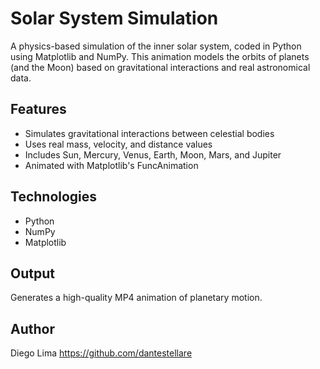 # Solar System Simulation

A physics-based simulation of the inner solar system, coded in Python using Matplotlib and NumPy. This animation models the orbits of planets (and the Moon) based on gravitational interactions and real astronomical data.

## Features
- Simulates gravitational interactions between celestial bodies
- Uses real mass, velocity, and distance values
- Includes Sun, Mercury, Venus, Earth, Moon, Mars, and Jupiter
- Animated with Matplotlib's FuncAnimation

## Technologies
- Python
- NumPy
- Matplotlib

## Output
Generates a high-quality MP4 animation of planetary motion.

## Author
Diego Lima
https://github.com/dantestellare
